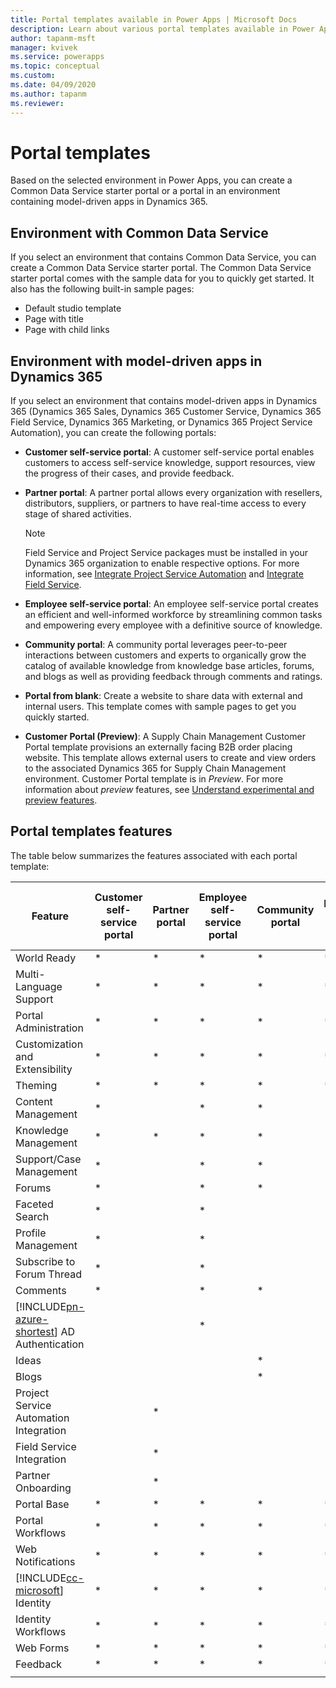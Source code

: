 ```yaml
---
title: Portal templates available in Power Apps | Microsoft Docs
description: Learn about various portal templates available in Power Apps.
author: tapanm-msft
manager: kvivek
ms.service: powerapps
ms.topic: conceptual
ms.custom: 
ms.date: 04/09/2020
ms.author: tapanm
ms.reviewer:
---
```


# Portal templates

Based on the selected environment in Power Apps, you can create a Common Data Service starter portal or a portal in an environment containing model-driven apps in Dynamics 365.

## Environment with Common Data Service

If you select an environment that contains Common Data Service, you can create a Common Data Service starter portal. The Common Data Service starter portal comes with the sample data for you to quickly get started. It also has the following built-in sample pages:

- Default studio template
- Page with title
- Page with child links

## Environment with model-driven apps in Dynamics 365 

If you select an environment that contains model-driven apps in Dynamics 365 (Dynamics 365 Sales, Dynamics 365 Customer Service, Dynamics 365 Field Service, Dynamics 365 Marketing, or Dynamics 365 Project Service Automation), you can create the following portals:

- **Customer self-service portal**: A customer self-service portal enables customers to access self-service knowledge, support resources, view the progress of their cases, and provide feedback.
- **Partner portal**: A partner portal allows every organization with resellers, distributors, suppliers, or partners to have real-time access to every stage of shared activities.

    > [!NOTE]
    > Field Service and Project Service packages must be installed in your Dynamics 365 organization to enable respective options. For more information, see [Integrate Project Service Automation](https://docs.microsoft.com/dynamics365/portals/integrate-project-service-automation) and [Integrate Field Service](https://docs.microsoft.com/dynamics365/portals/integrate-field-service).

- **Employee self-service portal**: An employee self-service portal creates an efficient and well-informed workforce by streamlining common tasks and empowering every employee with a definitive source of knowledge.
- **Community portal**: A community portal leverages peer-to-peer interactions between customers and experts to organically grow the catalog of available knowledge from knowledge base articles, forums, and blogs as well as providing feedback through comments and ratings.
- **Portal from blank**: Create a website to share data with external and internal users. This template comes with sample pages to get you quickly started.
- **Customer Portal (Preview)**: A Supply Chain Management Customer Portal template provisions an externally facing B2B order placing website. This template allows external users to create and view orders to the associated Dynamics 365 for Supply Chain Management environment. Customer Portal template is in *Preview*. For more information about *preview* features, see [Understand experimental and preview features](working-with-experimental-preview.md).

## Portal templates features

The table below summarizes the features associated with each portal template:

| Feature | Customer self-service portal | Partner portal | Employee self-service portal | Community portal | Portal from blank | Common Data Service starter portal| Customer Portal (Preview) | 
|------------------|---------------|----------------|---------------|------------------|---------------|------|-|
| World Ready | *  | * | * | * | * |* |*
| Multi-Language Support | *  | * | * | * | * |* |*
| Portal Administration| * | * | * | * | *  |* |*
| Customization and Extensibility  | *   | *  | *   | *  | * |* |*
| Theming   | *   | *   | *    | *   | *   |* |*
| Content Management                     | *                            |                | *                            | *                |               |
| Knowledge Management                   | *                            | *              | *                            | *                |               |
| Support/Case Management                | *                            |                | *                            | *                |               |
| Forums                                 | *                            |                | *                            | *                |               |
| Faceted Search                         | *                            |                | *                            |                  |               |
| Profile Management                     | *                            |                | *                            |                  |               | |*
| Subscribe to Forum Thread              | *                            |                | *                            |                  |               |
| Comments                               | *                            |                | *                            | *                |               |
| [!INCLUDE[pn-azure-shortest](../../includes/pn-azure-shortest.md)] AD Authentication                |                              |                | *                            |                  |               ||*
| Ideas                                  |                              |                |                              | *                |               |
| Blogs                                  |                              |                |                              | *                |               |
| Project Service Automation Integration |                              | *              |                              |                  |               |
| Field Service Integration              |                              | *              |                              |                  |               |
| Partner Onboarding                     |                              | *              |                              |                  |               |
| Portal Base  |  *    | *      |  *| *| *|* |*
| Portal Workflows|  *| *|  *| *| *|* |*
| Web Notifications|  *| *|  *| *| *|* |*
| [!INCLUDE[cc-microsoft](../../includes/cc-microsoft.md)] Identity|   *|  *|  *|   *| *|* |*
| Identity Workflows| *|  *| *|   *| *|* |*
| Web Forms|  *| *|    *| *| *|* |*
| Feedback|   *|  *|  *| *| *|* |*
||
